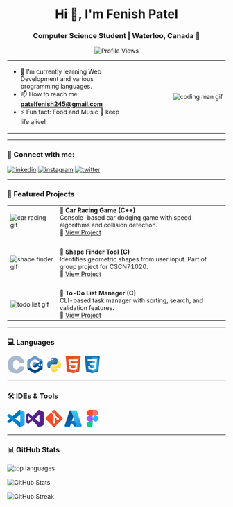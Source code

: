 <h1 align="center">Hi 👋, I'm Fenish Patel</h1>
<h3 align="center">Computer Science Student | Waterloo, Canada 🌟</h3>

<p align="center">
  <img src="https://komarev.com/ghpvc/?username=FenishPatel0245-pw&label=Profile%20views&color=0e75b6&style=flat" alt="Profile Views"/>
</p>

<table align="center">
  <tr>
    <td align="left" width="55%">
      <ul>
        <li>🌱 I’m currently learning Web Development and various programming languages.</li>
        <li>📫 How to reach me: <a href="mailto:patelfenish245@gmail.com"><strong>patelfenish245@gmail.com</strong></a></li>
        <li>⚡ Fun fact: Food and Music 🎵 keep life alive!</li>
      </ul>
    </td>
    <td align="right" width="45%">
      <img src="https://github.com/Adam-pw/Adam-pw/blob/main/animation_500_kxa883sd.gif" alt="coding man gif" width="300"/>
    </td>
  </tr>
</table>

---

### 🤝 Connect with me:
<p align="left">
  <a href="https://www.linkedin.com/in/fenishpatel" target="_blank"><img src="https://raw.githubusercontent.com/rahuldkjain/github-profile-readme-generator/master/src/images/icons/Social/linked-in-alt.svg" alt="linkedin" height="30" width="40"/></a>
  <a href="https://instagram.com/fenish.__" target="_blank"><img src="https://raw.githubusercontent.com/rahuldkjain/github-profile-readme-generator/master/src/images/icons/Social/instagram.svg" alt="instagram" height="30" width="40"/></a>
  <a href="https://x.com/fenish15345964?s=21" target="_blank"><img src="https://raw.githubusercontent.com/rahuldkjain/github-profile-readme-generator/master/src/images/icons/Social/twitter.svg" alt="twitter" height="30" width="40"/></a>
</p>

---

### 🚀 Featured Projects

<table>
  <!-- Car Racing Game -->
  <tr>
    <td width="100">
      <img src="https://media.giphy.com/media/26gslYpNP10QzxU3e/giphy.gif" width="100" alt="car racing gif"/>
    </td>
    <td>
      <strong>🚗 Car Racing Game (C++)</strong><br>
      Console-based car dodging game with speed algorithms and collision detection.<br>
      🔗 <a href="https://github.com/FenishPatel0245/Car_Game" target="_blank">View Project</a>
    </td>
  </tr>

  <tr><td colspan="2"><br></td></tr>

  <!-- Shape Finder Tool -->
  <tr>
    <td width="100">
      <img src="https://media.giphy.com/media/l3vR6aasfsJ0uD5EA/giphy.gif" width="100" alt="shape finder gif"/>
    </td>
    <td>
      <strong>📐 Shape Finder Tool (C)</strong><br>
      Identifies geometric shapes from user input. Part of group project for CSCN71020.<br>
      🔗 <a href="https://github.com/Shumroz2002/CSCN71020_Group3" target="_blank">View Project</a>
    </td>
  </tr>

  <tr><td colspan="2"><br></td></tr>

  <!-- To-Do List Manager -->
  <tr>
    <td width="100">
      <img src="https://media.giphy.com/media/v1.Y2lkPTc5MGI3NjExY2lvMW9pcWxkc3h5Z2dsaTZ6a3A3cnM0dmhxNnhhYmZmbDYzNmI4cyZlcD12MV9naWZzX3NlYXJjaCZjdD1n/3o6Mb43cH6ZtT2YtDi/giphy.gif" width="100" alt="todo list gif"/>
    </td>
    <td>
      <strong>📝 To-Do List Manager (C)</strong><br>
      CLI-based task manager with sorting, search, and validation features.<br>
      🔗 <a href="https://github.com/FenishPatel0245/to-do-list-manager" target="_blank">View Project</a>
    </td>
  </tr>
</table>

---

### 💻 Languages
<p align="left">
  <a href="https://www.cprogramming.com/" target="_blank"><img src="https://raw.githubusercontent.com/devicons/devicon/master/icons/c/c-original.svg" alt="c" width="40" height="40"/></a>
  <a href="https://www.cplusplus.com/" target="_blank"><img src="https://raw.githubusercontent.com/devicons/devicon/master/icons/cplusplus/cplusplus-original.svg" alt="cplusplus" width="40" height="40"/></a>
  <a href="https://www.python.org/" target="_blank"><img src="https://raw.githubusercontent.com/devicons/devicon/master/icons/python/python-original.svg" alt="python" width="40" height="40"/></a>
  <a href="https://developer.mozilla.org/docs/Web/HTML" target="_blank"><img src="https://raw.githubusercontent.com/devicons/devicon/master/icons/html5/html5-original.svg" alt="html5" width="40" height="40"/></a>
  <a href="https://developer.mozilla.org/docs/Web/CSS" target="_blank"><img src="https://raw.githubusercontent.com/devicons/devicon/master/icons/css3/css3-original.svg" alt="css3" width="40" height="40"/></a>
</p>

---

### 🛠️ IDEs & Tools
<p align="left">
  <a href="https://code.visualstudio.com/" target="_blank"><img src="https://raw.githubusercontent.com/devicons/devicon/master/icons/vscode/vscode-original.svg" alt="VS Code" width="40" height="40"/></a>
  <a href="https://visualstudio.microsoft.com/" target="_blank"><img src="https://raw.githubusercontent.com/devicons/devicon/master/icons/visualstudio/visualstudio-plain.svg" alt="Visual Studio" width="40" height="40"/></a>
  <a href="https://git-scm.com/" target="_blank"><img src="https://raw.githubusercontent.com/devicons/devicon/master/icons/git/git-original.svg" alt="Git" width="40" height="40"/></a>
  <a href="https://azure.microsoft.com/en-us/services/devops/boards/" target="_blank"><img src="https://raw.githubusercontent.com/devicons/devicon/master/icons/azure/azure-original.svg" alt="Azure Boards" width="40" height="40"/></a>
  <a href="https://www.figma.com/" target="_blank"><img src="https://raw.githubusercontent.com/devicons/devicon/master/icons/figma/figma-original.svg" alt="Figma" width="40" height="40"/></a>
</p>

---

### 📊 GitHub Stats

<p>
  <img align="center" src="https://github-readme-stats.vercel.app/api/top-langs?username=fenishpatel&show_icons=true&locale=en&layout=compact&bg_color=0d1117&text_color=ffffff" alt="top languages" />
</p>
<p>
  <img align="center" src="https://github-readme-stats.vercel.app/api?username=fenishpatel&show_icons=true&locale=en&bg_color=0d1117&text_color=ffffff" alt="GitHub Stats" />
</p>
<p>
  <img align="center" src="https://github-readme-streak-stats.herokuapp.com/?user=fenishpatel&theme=dark&background=0d1117" alt="GitHub Streak" />
</p>

